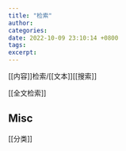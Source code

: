 ```yaml
---
title: "检索"
author: 
categories: 
date: 2022-10-09 23:10:14 +0800
tags: 
excerpt: 
---
```



[[内容]]检索/[[文本]][[搜索]]


[[全文检索]]


## Misc

[[分类]]

